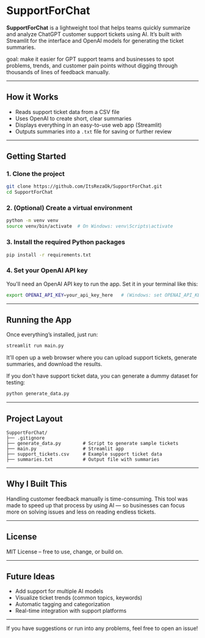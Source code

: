 # SupportForChat

**SupportForChat** is a lightweight tool that helps teams quickly summarize and analyze ChatGPT customer support tickets using AI.
It’s built with Streamlit for the interface and OpenAI models for generating the ticket summaries.

goal: make it easier for GPT support teams and businesses to spot problems, trends, and customer pain points without digging through thousands of lines of feedback manually.

---

## How it Works

- Reads support ticket data from a CSV file
- Uses OpenAI to create short, clear summaries
- Displays everything in an easy-to-use web app (Streamlit)
- Outputs summaries into a `.txt` file for saving or further review

---

## Getting Started

### 1. Clone the project
```bash
git clone https://github.com/ItsRezaOk/SupportForChat.git
cd SupportForChat
```

### 2. (Optional) Create a virtual environment
```bash
python -m venv venv
source venv/bin/activate  # On Windows: venv\Scripts\activate
```

### 3. Install the required Python packages
```bash
pip install -r requirements.txt
```

### 4. Set your OpenAI API key
You'll need an OpenAI API key to run the app. Set it in your terminal like this:
```bash
export OPENAI_API_KEY=your_api_key_here   # (Windows: set OPENAI_API_KEY=your_api_key_here)
```

---

## Running the App

Once everything’s installed, just run:
```bash
streamlit run main.py
```
It'll open up a web browser where you can upload support tickets, generate summaries, and download the results.

If you don't have support ticket data, you can generate a dummy dataset for testing:
```bash
python generate_data.py
```

---

## Project Layout

```
SupportForChat/
├── .gitignore
├── generate_data.py        # Script to generate sample tickets
├── main.py                 # Streamlit app
├── support_tickets.csv     # Example support ticket data
├── summaries.txt           # Output file with summaries
```

---

## Why I Built This

Handling customer feedback manually is time-consuming.
This tool was made to speed up that process by using AI — so businesses can focus more on solving issues and less on reading endless tickets.

---

## License

MIT License – free to use, change, or build on.

---

## Future Ideas

- Add support for multiple AI models
- Visualize ticket trends (common topics, keywords)
- Automatic tagging and categorization
- Real-time integration with support platforms

---

If you have suggestions or run into any problems, feel free to open an issue!

